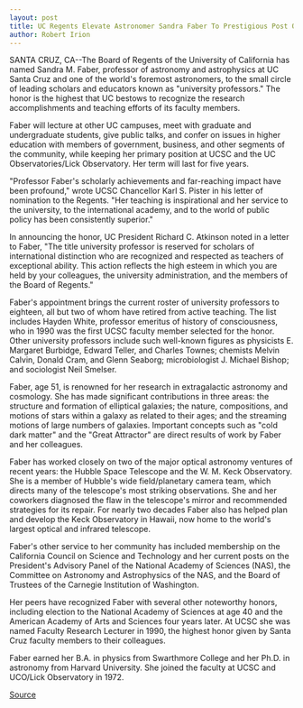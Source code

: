 ```yaml
---
layout: post
title: UC Regents Elevate Astronomer Sandra Faber To Prestigious Post Of University Professor
author: Robert Irion
---
```


SANTA CRUZ, CA--The Board of Regents of the University of  California has named Sandra M. Faber, professor of astronomy and  astrophysics at UC Santa Cruz and one of the world's foremost  astronomers, to the small circle of leading scholars and educators  known as "university professors." The honor is the highest that UC  bestows to recognize the research accomplishments and teaching  efforts of its faculty members.

Faber will lecture at other UC campuses, meet with graduate  and undergraduate students, give public talks, and confer on issues  in higher education with members of government, business, and  other segments of the community, while keeping her primary  position at UCSC and the UC Observatories/Lick Observatory. Her  term will last for five years.

"Professor Faber's scholarly achievements and far-reaching  impact have been profound," wrote UCSC Chancellor Karl S. Pister in  his letter of nomination to the Regents. "Her teaching is  inspirational and her service to the university, to the international  academy, and to the world of public policy has been consistently  superior."

In announcing the honor, UC President Richard C. Atkinson  noted in a letter to Faber, "The title university professor is reserved  for scholars of international distinction who are recognized and  respected as teachers of exceptional ability. This action reflects the  high esteem in which you are held by your colleagues, the university  administration, and the members of the Board of Regents."

Faber's appointment brings the current roster of university  professors to eighteen, all but two of whom have retired from active  teaching. The list includes Hayden White, professor emeritus of  history of consciousness, who in 1990 was the first UCSC faculty  member selected for the honor. Other university professors include  such well-known figures as physicists E. Margaret Burbidge, Edward  Teller, and Charles Townes; chemists Melvin Calvin, Donald Cram,  and Glenn Seaborg; microbiologist J. Michael Bishop; and sociologist  Neil Smelser.

Faber, age 51, is renowned for her research in extragalactic  astronomy and cosmology. She has made significant contributions in  three areas: the structure and formation of elliptical galaxies; the  nature, compositions, and motions of stars within a galaxy as  related to their ages; and the streaming motions of large numbers of  galaxies. Important concepts such as "cold dark matter" and the  "Great Attractor" are direct results of work by Faber and her  colleagues.

Faber has worked closely on two of the major optical  astronomy ventures of recent years: the Hubble Space Telescope and  the W. M. Keck Observatory. She is a member of Hubble's wide  field/planetary camera team, which directs many of the telescope's  most striking observations. She and her coworkers diagnosed the  flaw in the telescope's mirror and recommended strategies for its  repair. For nearly two decades Faber also has helped plan and develop  the Keck Observatory in Hawaii, now home to the world's largest  optical and infrared telescope.

Faber's other service to her community has included  membership on the California Council on Science and Technology and  her current posts on the President's Advisory Panel of the National  Academy of Sciences (NAS), the Committee on Astronomy and  Astrophysics of the NAS, and the Board of Trustees of the Carnegie  Institution of Washington.

Her peers have recognized Faber with several other noteworthy  honors, including election to the National Academy of Sciences at  age 40 and the American Academy of Arts and Sciences four years  later. At UCSC she was named Faculty Research Lecturer in 1990,  the highest honor given by Santa Cruz faculty members to their  colleagues.

Faber earned her B.A. in physics from Swarthmore College and  her Ph.D. in astronomy from Harvard University. She joined the  faculty at UCSC and UCO/Lick Observatory in 1972.

[Source](http://www1.ucsc.edu/news_events/press_releases/archive/95-96/02-96/020596-Astronomer_Sandra_F.html "Permalink to 020596-Astronomer_Sandra_F")
